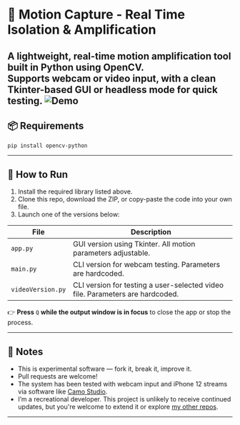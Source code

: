 # 🎥 Motion Capture - Real Time Isolation & Amplification

A lightweight, real-time motion amplification tool built in Python using OpenCV.  
Supports webcam or video input, with a clean Tkinter-based GUI or headless mode for quick testing.
![Demo](media/demo.gif)
---

## 📦 Requirements

```
pip install opencv-python
```

---

## 🚀 How to Run

1. Install the required library listed above.
2. Clone this repo, download the ZIP, or copy-paste the code into your own file.
3. Launch one of the versions below:

| File | Description |
|--|-|
| ```app.py```        | GUI version using Tkinter. All motion parameters adjustable.     |
| ```main.py```       | CLI version for webcam testing. Parameters are hardcoded.         |
| ```videoVersion.py``` | CLI version for testing a user-selected video file. Parameters are hardcoded. |

👉 **Press** ```Q``` **while the output window is in focus** to close the app or stop the process.

---

## 🧪 Notes

- This is experimental software — fork it, break it, improve it.
- Pull requests are welcome!
- The system has been tested with webcam input and iPhone 12 streams via software like [Camo Studio](https://reincubate.com/camo/).
- I’m a recreational developer. This project is unlikely to receive continued updates, but you're welcome to extend it or explore [my other repos](https://github.com/Ronnie-Reagan?tab=repositories).

---
